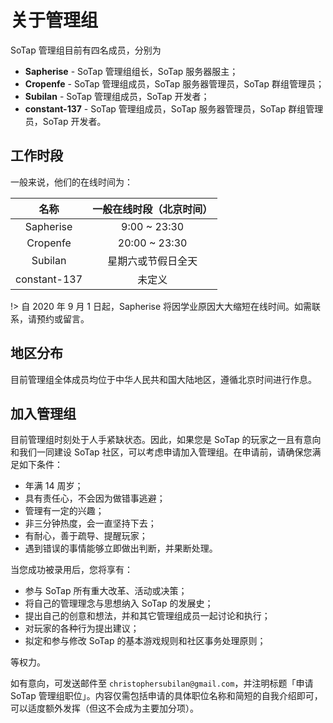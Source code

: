 # 关于管理组

SoTap 管理组目前有四名成员，分别为

- **Sapherise** - SoTap 管理组组长，SoTap 服务器服主；
- **Cropenfe** - SoTap 管理组成员，SoTap 服务器管理员，SoTap 群组管理员；
- **Subilan** - SoTap 管理组成员，SoTap 开发者；
- **constant-137** - SoTap 管理组成员，SoTap 服务器管理员，SoTap 群组管理员，SoTap 开发者。

## 工作时段

一般来说，他们的在线时间为：

|     名称     |          一般在线时段（北京时间）       |
| :----------: | :------------------------------------: |
|  Sapherise   |             9:00 ~ 23:30              |
|   Cropenfe   |             20:00 ~ 23:30              |
|   Subilan    |           星期六或节假日全天           |
| constant-137 |                 未定义                 |

!> 自 2020 年 9 月 1 日起，Sapherise 将因学业原因大大缩短在线时间。如需联系，请预约或留言。

## 地区分布

目前管理组全体成员均位于中华人民共和国大陆地区，遵循北京时间进行作息。

## 加入管理组

目前管理组时刻处于人手紧缺状态。因此，如果您是 SoTap 的玩家之一且有意向和我们一同建设 SoTap 社区，可以考虑申请加入管理组。在申请前，请确保您满足如下条件：

- 年满 14 周岁；
- 具有责任心，不会因为做错事逃避；
- 管理有一定的兴趣；
- 非三分钟热度，会一直坚持下去；
- 有耐心，善于疏导、提醒玩家；
- 遇到错误的事情能够立即做出判断，并果断处理。

当您成功被录用后，您将享有：

- 参与 SoTap 所有重大改革、活动或决策；
- 将自己的管理理念与思想纳入 SoTap 的发展史；
- 提出自己的创意和想法，并和其它管理组成员一起讨论和执行；
- 对玩家的各种行为提出建议；
- 拟定和参与修改 SoTap 的基本游戏规则和社区事务处理原则；

等权力。

如有意向，可发送邮件至 `christophersubilan@gmail.com`，并注明标题「申请 SoTap 管理组职位」。内容仅需包括申请的具体职位名称和简短的自我介绍即可，可以适度额外发挥（但这不会成为主要加分项）。
